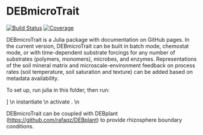 # DEBmicroTrait

[![Build Status](https://travis-ci.com/giannamars/DEBmicroTrait.jl.svg?branch=master)](https://travis-ci.com/giannamars/DEBmicroTrait.jl)
[![Coverage](https://codecov.io/gh/giannamars/DEBmicroTrait.jl/branch/master/graph/badge.svg)](https://codecov.io/gh/giannamars/DEBmicroTrait.jl)


DEBmicroTrait is a Julia package with documentation on GitHub pages. In the current version, DEBmicroTrait can be built in batch mode, chemostat mode, or with time-dependent substrate forcings for any number of substrates (polymers, monomers), microbes, and enzymes. Representations of the soil mineral matrix and microscale-environment feedback on process rates (soil temperature, soil saturation and texture) can be added based on metadata availability. 

To set up, run julia in this folder, then run:

] \n
instantiate \n
activate . \n

DEBmicroTrait can be coupled with DEBplant (https://github.com/rafaqz/DEBplant) to provide rhizosphere boundary conditions.
